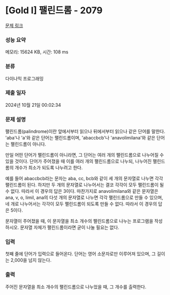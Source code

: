 # [Gold I] 팰린드롬 - 2079 

[문제 링크](https://www.acmicpc.net/problem/2079) 

### 성능 요약

메모리: 15624 KB, 시간: 108 ms

### 분류

다이나믹 프로그래밍

### 제출 일자

2024년 10월 21일 00:02:34

### 문제 설명

<p>팰린드롬(palindrome)이란 앞에서부터 읽으나 뒤에서부터 읽으나 같은 단어를 말한다. 'aba'나 'a'와 같은 단어는 팰린드롬이며, 'abaccbcb'나 'anavolimilana'와 같은 단어는 팰린드롬이 아니다.</p>

<p>만일 어떤 단어가 팰린드롬이 아니라면, 그 단어는 여러 개의 팰린드롬으로 나누어질 수 있을 것이다. 단어가 주어졌을 때 이를 여러 개의 팰린드롬으로 나누되, 나누어진 팰린드롬의 개수가 최소가 되도록 나누려고 한다.</p>

<p>예를 들어 abaccbcb라는 문자는 aba, cc, bcb와 같이 세 개의 문자열로 나누면 각각 팰린드롬이 된다. 하지만 두 개의 문자열로 나누어서는 결코 각각이 모두 팰린드롬이 될 수 없다. 따라서 이 경우의 답은 3이다. 마찬가지로 anavolimilana와 같은 문자열은 ana, v, o, limil, ana의 다섯 개의 문자열로 나누면 각각 팰린드롬으로 만들 수 있으며, 네 개로 나누어서는 각각이 모두 팰린드롬이 되도록 만들 수 없다. 따라서 이 경우의 답은 5이다.</p>

<p>문자열이 주어졌을 때, 이 문자열을 최소 개수의 팰린드롬으로 나누는 프로그램을 작성하시오. 문자열 자체가 팰린드롬이라면 굳이 나눌 필요는 없다.</p>

### 입력 

 <p>첫째 줄에 단어가 입력으로 들어온다. 단어는 영어 소문자로만 이루어져 있으며, 그 길이는 2,000을 넘지 않는다.</p>

### 출력 

 <p>주어진 문자열을 최소 개수의 팰린드롬으로 나누었을 때, 그 개수를 출력한다.</p>

